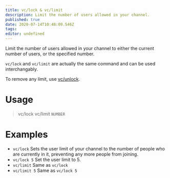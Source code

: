 ```yaml
---
title: vc/lock & vc/limit
description: Limit the number of users allowed in your channel.
published: true
date: 2020-07-14T10:48:09.546Z
tags:
editor: undefined
---
```


Limit the number of users allowed in your channel to either the current number of users, or the specified number.

`vc/lock` and `vc/limit` are actually the same command and can be used interchangably.

To remove any limit, use [vc/unlock](/commands/unlimit).

# Usage

> vc/lock
> vc/limit `NUMBER`

# Examples

* `vc/lock`
Sets the user limit of your channel to the number of people who are currently in it, preventing any more people from joining.
* `vc/lock 5`
Set the user limit to 5.
* `vc/limit`
Same as `vc/lock`
* `vc/limit 5`
Same as `vc/lock 5`